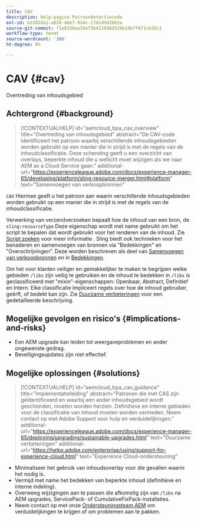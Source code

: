 ```yaml
---
title: CAV
description: Help-pagina Patroondetectiecode
exl-id: b2282da2-a028-4be7-914c-17dcd5d2902a
source-git-commit: f1e833bea35ef3b412936d529b14bff6f1cb35c1
workflow-type: tm+mt
source-wordcount: '366'
ht-degree: 0%

---
```


# CAV {#cav}

Overtreding van inhoudsgebied

## Achtergrond {#background}

>[!CONTEXTUALHELP]
>id="aemcloud_bpa_cav_overview"
>title="Overtreding van inhoudsgebied"
>abstract="De CAV-code identificeert het patroon waarbij verschillende inhoudsgebieden worden gebruikt op een manier die in strijd is met de regels van de inhoudclassificatie. Deze schending geeft u een overzicht van overlays, beperkte inhoud die u wellicht moet wijzigen als we naar AEM as a Cloud Service gaan."
>additional-url="https://experienceleague.adobe.com/docs/experience-manager-65/developing/platform/sling-resource-merger.html#platform" text="Samenvoegen van verkoopbronnen"

`CAV` Hiermee geeft u het patroon aan waarin verschillende inhoudsgebieden worden gebruikt op een manier die in strijd is met de regels van de inhoudclassificatie.

Verwerking van verzendverzoeken bepaalt hoe de inhoud van een bron, de `sling:resourceType` Deze eigenschap wordt met name gebruikt om het script te bepalen dat wordt gebruikt voor het renderen van de inhoud. Zie [Script zoeken](https://experienceleague.adobe.com/docs/experience-manager-65/developing/introduction/the-basics.html#locating-the-script) voor meer informatie . Sling biedt ook technieken voor het benaderen en samenvoegen van bronnen via &quot;Bedekkingen&quot; en &quot;Overschrijvingen&quot;. Deze worden beschreven als deel van [Samenvoegen van verkoopbronnen](https://experienceleague.adobe.com/docs/experience-manager-65/developing/platform/sling-resource-merger.html) en in [Bedekkingen](https://experienceleague.adobe.com/docs/experience-manager-65/developing/platform/overlays.html).

Om het voor klanten veiliger en gemakkelijker te maken te begrijpen welke gebieden `/libs` zijn veilig te gebruiken en de inhoud te bedekken in `/libs` is geclassificeerd met &quot;mixin&quot;-eigenschappen: Openbaar, Abstract, Definitief en Intern. Elke classificatie impliceert regels over hoe de inhoud gebruiker, geërft, of bedekt kan zijn. Zie [Duurzame verbeteringen](https://experienceleague.adobe.com/docs/experience-manager-65/deploying/upgrading/sustainable-upgrades.html) voor een gedetailleerde beschrijving.

## Mogelijke gevolgen en risico&#39;s {#implications-and-risks}

* Een AEM upgrade kan leiden tot weergaveproblemen en ander ongewenste gedrag.
* Beveiligingsupdates zijn niet effectief.

## Mogelijke oplossingen {#solutions}

>[!CONTEXTUALHELP]
>id="aemcloud_bpa_cav_guidance"
>title="Implementatieleiding"
>abstract="Patronen die met CAS zijn geïdentificeerd en waarbij een ander inhoudsgebied wordt geschonden, moeten worden herzien. Definitieve en interne gebieden voor de classificatie van inhoud moeten worden vermeden. Neem contact op met Adobe Support voor hulp en verduidelijkingen."
>additional-url="https://experienceleague.adobe.com/docs/experience-manager-65/deploying/upgrading/sustainable-upgrades.html" text="Duurzame verbeteringen"
>additional-url="https://helpx.adobe.com/enterprise/using/support-for-experience-cloud.html" text="Experience Cloud-ondersteuning"

* Minimaliseer het gebruik van inhoudsoverlay voor die gevallen waarin het nodig is.
* Vermijd met name het bedekken van beperkte inhoud (definitieve en interne indeling).
* Overweeg wijzigingen aan te passen die afkomstig zijn van `/libs` na AEM upgrades, ServicePack- of CumulativeFixPack-installaties.
* Neem contact op met onze [Ondersteuningsteam AEM](https://helpx.adobe.com/enterprise/using/support-for-experience-cloud.html) om verduidelijkingen te krijgen of om problemen aan te pakken.
